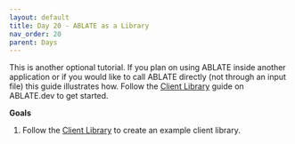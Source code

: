 ```yaml
---
layout: default
title: Day 20 - ABLATE as a Library
nav_order: 20
parent: Days
---
```


This is another optional tutorial.  If you plan on using ABLATE inside another application or if you would like to call ABLATE directly (not through an input file) this guide illustrates how.  Follow the [Client Library](https://ablate.dev/content/development/ClientLibrary.html) guide on ABLATE.dev to get started.

**Goals**
1. Follow the [Client Library](https://ablate.dev/content/development/ClientLibrary.html) to create an example client library.